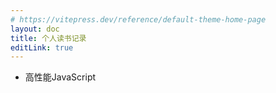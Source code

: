 ```yaml
---
# https://vitepress.dev/reference/default-theme-home-page
layout: doc
title: 个人读书记录
editLink: true
---
```


- 高性能JavaScript
